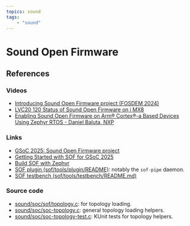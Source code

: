 ```yaml
---
topics: sound
tags:
    - "sound"
---
```


# Sound Open Firmware

## References

### Videos

- [Introducing Sound Open Firmware project (FOSDEM 2024)](https://archive.fosdem.org/2024/schedule/event/fosdem-2024-2859-introducing-sound-open-firmware-project/)
- [LVC20 120 Status of Sound Open Firmware on i MX8](https://youtu.be/tSfLQSdpPuE)
- [Enabling Sound Open Firmware on Arm® Cortex®-a Based Devices Using Zephyr RTOS - Daniel Baluta, NXP](https://youtu.be/pgGuxAhUHTE)


### Links

- [GSoC 2025: Sound Open Firmware project](https://wiki.linuxfoundation.org/gsoc/2025-gsoc-sound-open-firmware#project_2add_virtual_dai_component_to_sof)
- [Getting Started with SOF for GSoC 2025](https://wiki.linuxfoundation.org/_media/gsoc/getting_started_with_sof_for_gsosc2025.pdf)
- [Build SOF with Zephyr](https://thesofproject.github.io/latest/getting_started/build-guide/build-with-zephyr.html)
- [SOF plugin (sof/tools/plugin/README)](https://github.com/thesofproject/sof/tree/main/tools/plugin): notably the `sof-pipe` daemon.
- [SOF testbench (sof/tools/testbench/README.md)](https://github.com/thesofproject/sof/blob/main/tools/testbench/README.md)

### Source code

- [sound/soc/sof/topology.c](https://elixir.bootlin.com/linux/v6.16/source/sound/soc/sof/topology.c#L2483): for topology loading.
- [sound/soc/soc-topology.c](https://elixir.bootlin.com/linux/v6.16/source/sound/soc/soc-topology.c#L2001): general topology loading helpers.
- [sound/soc/soc-topology-test.c](https://elixir.bootlin.com/linux/v6.16/source/sound/soc/soc-topology-test.c#L53): KUnit tests for topology helpers.
